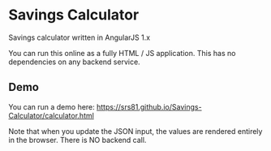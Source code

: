 # Savings Calculator

Savings calculator written in AngularJS 1.x

You can run this online as a fully HTML / JS application. This has no dependencies on any backend service.

## Demo

You can run a demo here: https://srs81.github.io/Savings-Calculator/calculator.html

Note that when you update the JSON input, the values are rendered entirely in the browser. There is NO backend call. 